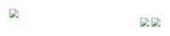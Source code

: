 <img src="https://capsule-render.vercel.app/api?type=rounded&color=f0ccd0&height=150&section=header&text=WELCOME%20TO%20JOODY&fontColor=5c3422&fontSize=50" />
<div align="center">
  <img src="https://github-readme-stats.vercel.app/api?username=Joody20&show_icons=true&theme=radical" />
  <img src="https://github-readme-stats.vercel.app/api/top-langs/?username=Joody20&layout=donut" />
</div>
